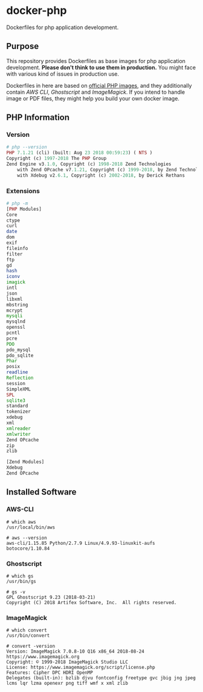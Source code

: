 # docker-php
Dockerfiles for php application development.

## Purpose
This repository provides Dockerfiles as base images for php application development. 
**Please don't think to use them in production.** You might face with 
various kind of issues in production use. 

Dockerfiles in here are based on [official PHP images](https://hub.docker.com/_/php/), 
and they additionally contain *AWS CLI*, *Ghostscript* and *ImageMagick*. 
If you intend to handle image or PDF files, they might help you build your own docker 
image.

## PHP Information

### Version
```php
# php --version
PHP 7.1.21 (cli) (built: Aug 23 2018 00:59:23) ( NTS )
Copyright (c) 1997-2018 The PHP Group
Zend Engine v3.1.0, Copyright (c) 1998-2018 Zend Technologies
    with Zend OPcache v7.1.21, Copyright (c) 1999-2018, by Zend Technologies
    with Xdebug v2.6.1, Copyright (c) 2002-2018, by Derick Rethans
```

### Extensions
```php
# php -m
[PHP Modules]
Core
ctype
curl
date
dom
exif
fileinfo
filter
ftp
gd
hash
iconv
imagick
intl
json
libxml
mbstring
mcrypt
mysqli
mysqlnd
openssl
pcntl
pcre
PDO
pdo_mysql
pdo_sqlite
Phar
posix
readline
Reflection
session
SimpleXML
SPL
sqlite3
standard
tokenizer
xdebug
xml
xmlreader
xmlwriter
Zend OPcache
zip
zlib

[Zend Modules]
Xdebug
Zend OPcache
```

## Installed Software
### AWS-CLI
```shell
# which aws
/usr/local/bin/aws

# aws --version
aws-cli/1.15.85 Python/2.7.9 Linux/4.9.93-linuxkit-aufs botocore/1.10.84
```
### Ghostscript
```shell
# which gs
/usr/bin/gs

# gs -v
GPL Ghostscript 9.23 (2018-03-21)
Copyright (C) 2018 Artifex Software, Inc.  All rights reserved.
```
### ImageMagick
```shell
# which convert
/usr/bin/convert

# convert -version
Version: ImageMagick 7.0.8-10 Q16 x86_64 2018-08-24 https://www.imagemagick.org
Copyright: © 1999-2018 ImageMagick Studio LLC
License: https://www.imagemagick.org/script/license.php
Features: Cipher DPC HDRI OpenMP
Delegates (built-in): bzlib djvu fontconfig freetype gvc jbig jng jpeg lcms lqr lzma openexr png tiff wmf x xml zlib
```